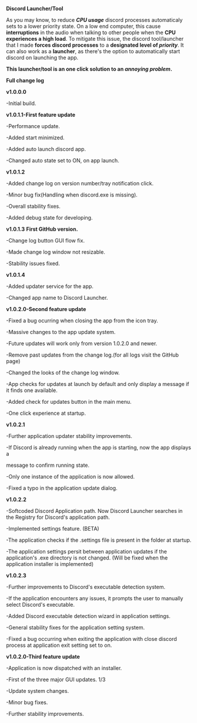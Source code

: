 **Discord Launcher/Tool**

As you may know, to reduce **_CPU usage_** discord processes automaticaly sets to a lower priority state. On a low end computer, this cause **interruptions** in the audio when talking to other people when the **CPU experiences a high load**. To mitigate this issue, the discord tool/launcher that I made **forces discord processes** to a **designated level of _priority_**. It can also work as a **launcher**, as there's the option to automatically start discord on launching the app.


**This launcher/tool is an one click solution to an _annoying problem_.**


**Full change log**

**v1.0.0.0**

-Initial build.

**v1.0.1.1-First feature update**

-Performance update.

-Added start minimized.

-Added auto launch discord app.

-Changed auto state set to ON, on app launch.

**v1.0.1.2**

-Added change log on version number/tray notification click.

-Minor bug fix(Handling when discord.exe is missing).

-Overall stability fixes.

-Added debug state for developing.

**v1.0.1.3** **First GitHub version.**

-Change log button GUI flow fix.

-Made change log window not resizable.

-Stability issues fixed.

**v1.0.1.4**

-Added updater service for the app.

-Changed app name to Discord Launcher.

**v1.0.2.0-Second feature update**

-Fixed a bug ocurring when closing the app from the icon tray.

-Massive changes to the app update system.

-Future updates will work only from version 1.0.2.0 and newer.

-Remove past updates from the change log.(for all logs visit the GitHub page) 

-Changed the looks of the change log window.

-App checks for updates at launch by default and only display a message if
it finds one available.

-Added check for updates button in the main menu.

-One click experience at startup.

**v1.0.2.1**

-Further application updater stability improvements.

-If Discord is already running when the app is starting, now the app displays a

message to confirm running state.

-Only one instance of the application is now allowed.

-Fixed a typo in the application update dialog.

**v1.0.2.2**

-Softcoded Discord Application path. Now Discord Launcher searches in 
the Registry for Discord's application path.

-Implemented settings feature. (BETA)

-The application checks if the .settings file is present in the folder at startup.

-The application settings persit between application updates if the application's
.exe directory is not changed. (Will be fixed when the application installer is 
implemented)

**v1.0.2.3**

-Further improvements to Discord's executable detection system.

-If the application encounters any issues, it prompts the user to 
manually select Discord's executable.

-Added Discord executable detection wizard in application settings.

-General stability fixes for the application setting system.

-Fixed a bug occurring when exiting the application with close discord process at 
application exit setting set to on.

**v1.0.2.0-Third feature update**

-Application is now dispatched with an installer.

-First of the three major GUI updates. 1/3

-Update system changes.

-Minor bug fixes.

-Further stability improvements.
